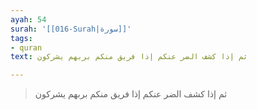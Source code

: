 ```yaml
---
ayah: 54
surah: '[[016-Surah|سورة]]'
tags:
- quran
text: ثم إذا كشف الضر عنكم إذا فريق منكم بربهم يشركون

---
```

> ثم إذا كشف الضر عنكم إذا فريق منكم بربهم يشركون
